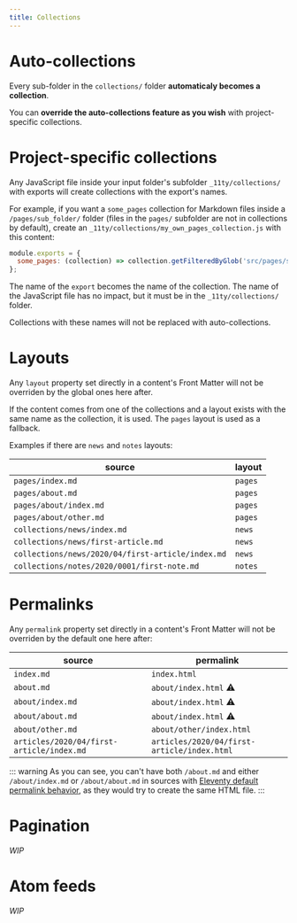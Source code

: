 ```yaml
---
title: Collections
---
```


# Auto-collections

Every sub-folder in the `collections/` folder **automaticaly becomes a collection**.

You can **override the auto-collections feature as you wish** with project-specific collections.

# Project-specific collections

Any JavaScript file inside your input folder's subfolder `_11ty/collections/` with exports will create collections with the export's names.

For example, if you want a `some_pages` collection for Markdown files inside a `/pages/sub_folder/` folder (files in the `pages/` subfolder are not in collections by default), create an `_11ty/collections/my_own_pages_collection.js` with this content:

```javascript
module.exports = {
  some_pages: (collection) => collection.getFilteredByGlob('src/pages/sub_folder/**/index.md'),
};
```

The name of the `export` becomes the name of the collection. The name of the JavaScript file has no impact, but it must be in the `_11ty/collections/` folder.

Collections with these names will not be replaced with auto-collections.

# Layouts

Any `layout` property set directly in a content's Front Matter will not be overriden by the global ones here after.

If the content comes from one of the collections and a layout exists with the same name as the collection, it is used. The `pages` layout is used as a fallback.

Examples if there are `news` and `notes` layouts:

| source                                            | layout  |
| ------------------------------------------------- | ------- |
| `pages/index.md`                                  | `pages` |
| `pages/about.md`                                  | `pages` |
| `pages/about/index.md`                            | `pages` |
| `pages/about/other.md`                            | `pages` |
| `collections/news/index.md`                       | `news`  |
| `collections/news/first-article.md`               | `news`  |
| `collections/news/2020/04/first-article/index.md` | `news`  |
| `collections/notes/2020/0001/first-note.md`       | `notes` |

# Permalinks

Any `permalink` property set directly in a content's Front Matter will not be overriden by the default one here after:

| **source**                                | **permalink**                               |
| ----------------------------------------- | ------------------------------------------- |
| `index.md`                                | `index.html`                                |
| `about.md`                                | `about/index.html` &#x26A0;&#xFE0E;         |
| `about/index.md`                          | `about/index.html` &#x26A0;&#xFE0E;         |
| `about/about.md`                          | `about/index.html` &#x26A0;&#xFE0E;         |
| `about/other.md`                          | `about/other/index.html`                    |
| `articles/2020/04/first-article/index.md` | `articles/2020/04/first-article/index.html` |

::: warning
As you can see, you can't have both `/about.md` and either `/about/index.md` or `/about/about.md` in sources with [Eleventy default permalink behavior](https://www.11ty.dev/docs/permalinks/), as they would try to create the same HTML file.
:::

# Pagination

_WIP_

# Atom feeds

_WIP_
